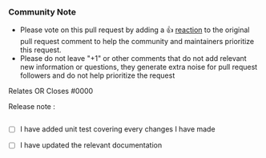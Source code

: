 ### Community Note

* Please vote on this pull request by adding a 👍 [reaction](https://blog.github.com/2016-03-10-add-reactions-to-pull-requests-issues-and-comments/) to the original pull request comment to help the community and maintainers prioritize this request.
* Please do not leave "+1" or other comments that do not add relevant new information or questions, they generate extra noise for pull request followers and do not help prioritize the request

<!--- Thank you for keeping this note for the community --->

<!--- If your PR fully resolves and should automatically close the linked issue, use Closes. Otherwise, use Relates --->
Relates OR Closes #0000

Release note :
<!--
If the change is not user facing, just write "NONE" in the release-note block below.
-->

```release-note

```

<!-- Please make sure you have completed all the tasks below -->

- [ ] I have added unit test covering every changes I have made
- [ ] I have updated the relevant documentation

